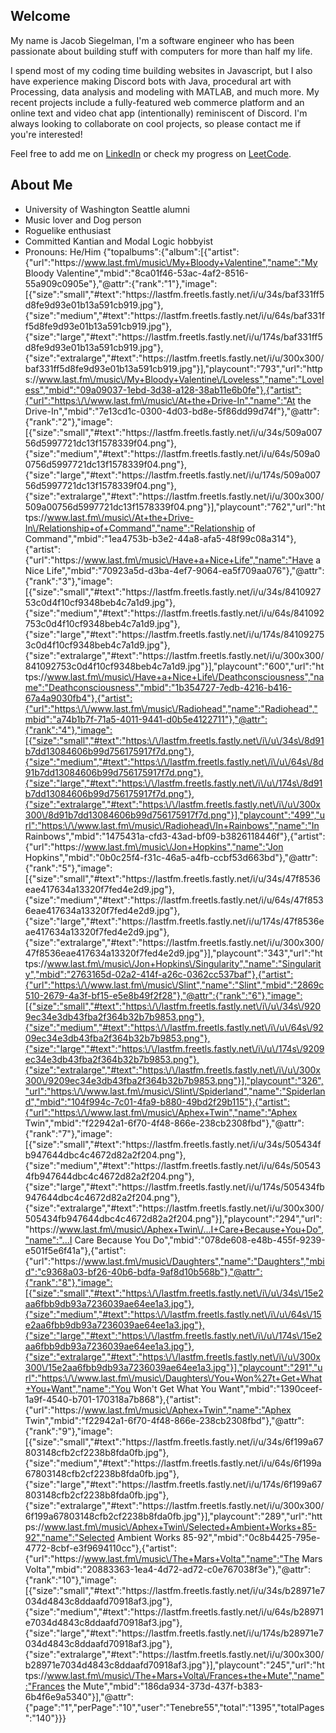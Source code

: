
## Welcome
My name is Jacob Siegelman, I'm a software engineer who has been passionate about building stuff with computers for more than half my life.

I spend most of my coding time building websites in Javascript, but I also have experience making Discord bots with Java, procedural art with Processing, data analysis and modeling with MATLAB, and much more. My recent projects include a fully-featured web commerce platform and an online text and video chat app (intentionally) reminiscent of Discord. I'm always looking to collaborate on cool projects, so please contact me if you're interested!

Feel free to add me on [LinkedIn](https://www.linkedin.com/in/jacob-siegelman/) or check my progress on [LeetCode](https://leetcode.com/jsiegelman/).

## About Me
- University of Washington Seattle alumni
- Music lover and Dog person
- Roguelike enthusiast
- Committed Kantian and Modal Logic hobbyist
- Pronouns: He/Him
{"topalbums":{"album":[{"artist":{"url":"https:\/\/www.last.fm\/music\/My+Bloody+Valentine","name":"My Bloody Valentine","mbid":"8ca01f46-53ac-4af2-8516-55a909c0905e"},"@attr":{"rank":"1"},"image":[{"size":"small","#text":"https:\/\/lastfm.freetls.fastly.net\/i\/u\/34s\/baf331ff5d8fe9d93e01b13a591cb919.jpg"},{"size":"medium","#text":"https:\/\/lastfm.freetls.fastly.net\/i\/u\/64s\/baf331ff5d8fe9d93e01b13a591cb919.jpg"},{"size":"large","#text":"https:\/\/lastfm.freetls.fastly.net\/i\/u\/174s\/baf331ff5d8fe9d93e01b13a591cb919.jpg"},{"size":"extralarge","#text":"https:\/\/lastfm.freetls.fastly.net\/i\/u\/300x300\/baf331ff5d8fe9d93e01b13a591cb919.jpg"}],"playcount":"793","url":"https:\/\/www.last.fm\/music\/My+Bloody+Valentine\/Loveless","name":"Loveless","mbid":"09a09037-1ebd-3d38-a128-38ab11e6b0fe"},{"artist":{"url":"https:\/\/www.last.fm\/music\/At+the+Drive-In","name":"At the Drive-In","mbid":"7e13cd1c-0300-4d03-bd8e-5f86dd99d74f"},"@attr":{"rank":"2"},"image":[{"size":"small","#text":"https:\/\/lastfm.freetls.fastly.net\/i\/u\/34s\/509a00756d5997721dc13f1578339f04.png"},{"size":"medium","#text":"https:\/\/lastfm.freetls.fastly.net\/i\/u\/64s\/509a00756d5997721dc13f1578339f04.png"},{"size":"large","#text":"https:\/\/lastfm.freetls.fastly.net\/i\/u\/174s\/509a00756d5997721dc13f1578339f04.png"},{"size":"extralarge","#text":"https:\/\/lastfm.freetls.fastly.net\/i\/u\/300x300\/509a00756d5997721dc13f1578339f04.png"}],"playcount":"762","url":"https:\/\/www.last.fm\/music\/At+the+Drive-In\/Relationship+of+Command","name":"Relationship of Command","mbid":"1ea4753b-b3e2-44a8-afa5-48f99c08a314"},{"artist":{"url":"https:\/\/www.last.fm\/music\/Have+a+Nice+Life","name":"Have a Nice Life","mbid":"70923a5d-d3ba-4ef7-9064-ea5f709aa076"},"@attr":{"rank":"3"},"image":[{"size":"small","#text":"https:\/\/lastfm.freetls.fastly.net\/i\/u\/34s\/841092753c0d4f10cf9348beb4c7a1d9.jpg"},{"size":"medium","#text":"https:\/\/lastfm.freetls.fastly.net\/i\/u\/64s\/841092753c0d4f10cf9348beb4c7a1d9.jpg"},{"size":"large","#text":"https:\/\/lastfm.freetls.fastly.net\/i\/u\/174s\/841092753c0d4f10cf9348beb4c7a1d9.jpg"},{"size":"extralarge","#text":"https:\/\/lastfm.freetls.fastly.net\/i\/u\/300x300\/841092753c0d4f10cf9348beb4c7a1d9.jpg"}],"playcount":"600","url":"https:\/\/www.last.fm\/music\/Have+a+Nice+Life\/Deathconsciousness","name":"Deathconsciousness","mbid":"1b354727-7edb-4216-b416-67a4a9030fb4"},{"artist":{"url":"https:\/\/www.last.fm\/music\/Radiohead","name":"Radiohead","mbid":"a74b1b7f-71a5-4011-9441-d0b5e4122711"},"@attr":{"rank":"4"},"image":[{"size":"small","#text":"https:\/\/lastfm.freetls.fastly.net\/i\/u\/34s\/8d91b7dd13084606b99d756175917f7d.png"},{"size":"medium","#text":"https:\/\/lastfm.freetls.fastly.net\/i\/u\/64s\/8d91b7dd13084606b99d756175917f7d.png"},{"size":"large","#text":"https:\/\/lastfm.freetls.fastly.net\/i\/u\/174s\/8d91b7dd13084606b99d756175917f7d.png"},{"size":"extralarge","#text":"https:\/\/lastfm.freetls.fastly.net\/i\/u\/300x300\/8d91b7dd13084606b99d756175917f7d.png"}],"playcount":"499","url":"https:\/\/www.last.fm\/music\/Radiohead\/In+Rainbows","name":"In Rainbows","mbid":"1475431a-cfd3-43ad-bf09-b3826118446f"},{"artist":{"url":"https:\/\/www.last.fm\/music\/Jon+Hopkins","name":"Jon Hopkins","mbid":"0b0c25f4-f31c-46a5-a4fb-ccbf53d663bd"},"@attr":{"rank":"5"},"image":[{"size":"small","#text":"https:\/\/lastfm.freetls.fastly.net\/i\/u\/34s\/47f8536eae417634a13320f7fed4e2d9.jpg"},{"size":"medium","#text":"https:\/\/lastfm.freetls.fastly.net\/i\/u\/64s\/47f8536eae417634a13320f7fed4e2d9.jpg"},{"size":"large","#text":"https:\/\/lastfm.freetls.fastly.net\/i\/u\/174s\/47f8536eae417634a13320f7fed4e2d9.jpg"},{"size":"extralarge","#text":"https:\/\/lastfm.freetls.fastly.net\/i\/u\/300x300\/47f8536eae417634a13320f7fed4e2d9.jpg"}],"playcount":"343","url":"https:\/\/www.last.fm\/music\/Jon+Hopkins\/Singularity","name":"Singularity","mbid":"2763165d-02a2-414f-a26c-0362cc537baf"},{"artist":{"url":"https:\/\/www.last.fm\/music\/Slint","name":"Slint","mbid":"2869c510-2679-4a3f-bf15-e5e8b49f2f28"},"@attr":{"rank":"6"},"image":[{"size":"small","#text":"https:\/\/lastfm.freetls.fastly.net\/i\/u\/34s\/9209ec34e3db43fba2f364b32b7b9853.png"},{"size":"medium","#text":"https:\/\/lastfm.freetls.fastly.net\/i\/u\/64s\/9209ec34e3db43fba2f364b32b7b9853.png"},{"size":"large","#text":"https:\/\/lastfm.freetls.fastly.net\/i\/u\/174s\/9209ec34e3db43fba2f364b32b7b9853.png"},{"size":"extralarge","#text":"https:\/\/lastfm.freetls.fastly.net\/i\/u\/300x300\/9209ec34e3db43fba2f364b32b7b9853.png"}],"playcount":"326","url":"https:\/\/www.last.fm\/music\/Slint\/Spiderland","name":"Spiderland","mbid":"104f994c-7c01-4fa9-b880-49bd2f29b115"},{"artist":{"url":"https:\/\/www.last.fm\/music\/Aphex+Twin","name":"Aphex Twin","mbid":"f22942a1-6f70-4f48-866e-238cb2308fbd"},"@attr":{"rank":"7"},"image":[{"size":"small","#text":"https:\/\/lastfm.freetls.fastly.net\/i\/u\/34s\/505434fb947644dbc4c4672d82a2f204.png"},{"size":"medium","#text":"https:\/\/lastfm.freetls.fastly.net\/i\/u\/64s\/505434fb947644dbc4c4672d82a2f204.png"},{"size":"large","#text":"https:\/\/lastfm.freetls.fastly.net\/i\/u\/174s\/505434fb947644dbc4c4672d82a2f204.png"},{"size":"extralarge","#text":"https:\/\/lastfm.freetls.fastly.net\/i\/u\/300x300\/505434fb947644dbc4c4672d82a2f204.png"}],"playcount":"294","url":"https:\/\/www.last.fm\/music\/Aphex+Twin\/...I+Care+Because+You+Do","name":"...I Care Because You Do","mbid":"078de608-e48b-455f-9239-e501f5e6f41a"},{"artist":{"url":"https:\/\/www.last.fm\/music\/Daughters","name":"Daughters","mbid":"c9368a03-bf26-40b6-bdfa-9af8d10b568b"},"@attr":{"rank":"8"},"image":[{"size":"small","#text":"https:\/\/lastfm.freetls.fastly.net\/i\/u\/34s\/15e2aa6fbb9db93a7236039ae64ee1a3.jpg"},{"size":"medium","#text":"https:\/\/lastfm.freetls.fastly.net\/i\/u\/64s\/15e2aa6fbb9db93a7236039ae64ee1a3.jpg"},{"size":"large","#text":"https:\/\/lastfm.freetls.fastly.net\/i\/u\/174s\/15e2aa6fbb9db93a7236039ae64ee1a3.jpg"},{"size":"extralarge","#text":"https:\/\/lastfm.freetls.fastly.net\/i\/u\/300x300\/15e2aa6fbb9db93a7236039ae64ee1a3.jpg"}],"playcount":"291","url":"https:\/\/www.last.fm\/music\/Daughters\/You+Won%27t+Get+What+You+Want","name":"You Won't Get What You Want","mbid":"1390ceef-1a9f-4540-b701-170318a7b868"},{"artist":{"url":"https:\/\/www.last.fm\/music\/Aphex+Twin","name":"Aphex Twin","mbid":"f22942a1-6f70-4f48-866e-238cb2308fbd"},"@attr":{"rank":"9"},"image":[{"size":"small","#text":"https:\/\/lastfm.freetls.fastly.net\/i\/u\/34s\/6f199a67803148cfb2cf2238b8fda0fb.jpg"},{"size":"medium","#text":"https:\/\/lastfm.freetls.fastly.net\/i\/u\/64s\/6f199a67803148cfb2cf2238b8fda0fb.jpg"},{"size":"large","#text":"https:\/\/lastfm.freetls.fastly.net\/i\/u\/174s\/6f199a67803148cfb2cf2238b8fda0fb.jpg"},{"size":"extralarge","#text":"https:\/\/lastfm.freetls.fastly.net\/i\/u\/300x300\/6f199a67803148cfb2cf2238b8fda0fb.jpg"}],"playcount":"289","url":"https:\/\/www.last.fm\/music\/Aphex+Twin\/Selected+Ambient+Works+85-92","name":"Selected Ambient Works 85-92","mbid":"0c8b4425-795e-4772-8cbf-e3f9694110cc"},{"artist":{"url":"https:\/\/www.last.fm\/music\/The+Mars+Volta","name":"The Mars Volta","mbid":"20883363-1ea4-4d72-ad72-c0e767038f3e"},"@attr":{"rank":"10"},"image":[{"size":"small","#text":"https:\/\/lastfm.freetls.fastly.net\/i\/u\/34s\/b28971e7034d4843c8ddaafd70918af3.jpg"},{"size":"medium","#text":"https:\/\/lastfm.freetls.fastly.net\/i\/u\/64s\/b28971e7034d4843c8ddaafd70918af3.jpg"},{"size":"large","#text":"https:\/\/lastfm.freetls.fastly.net\/i\/u\/174s\/b28971e7034d4843c8ddaafd70918af3.jpg"},{"size":"extralarge","#text":"https:\/\/lastfm.freetls.fastly.net\/i\/u\/300x300\/b28971e7034d4843c8ddaafd70918af3.jpg"}],"playcount":"245","url":"https:\/\/www.last.fm\/music\/The+Mars+Volta\/Frances+the+Mute","name":"Frances the Mute","mbid":"186da934-373d-437f-b383-6b4f6e9a5340"}],"@attr":{"page":"1","perPage":"10","user":"Tenebre55","total":"1395","totalPages":"140"}}}